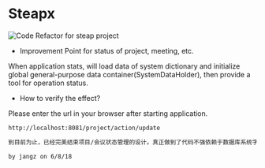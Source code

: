 # Steapx
![Code Refactor for steap project](https://gitee.com/Zychaowill/steap)

- Improvement Point for status of project, meeting, etc.

When application stats, will load data of system dictionary and initialize global general-purpose data container(SystemDataHolder),
then provide a tool for operation status.

- How to verify the effect?

Please enter the url in your browser after starting application.

```bash
http://localhost:8081/project/action/update
```



```bash
到目前为止，已经完美结束项目/会议状态管理的设计。真正做到了代码不强依赖于数据库系统字典中的数据。

by jangz on 6/8/18
```
